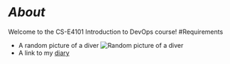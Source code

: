 # ***About***
Welcome to the CS-E4101 Introduction to DevOps course!
#Requirements
- A random picture of a diver ![Random picture of a diver](https://images.pexels.com/photos/37530/divers-scuba-divers-diving-underwater-37530.jpeg?auto=compress&cs=tinysrgb&dpr=3&h=480&w=640 "Random diver")
- A link to my [diary](/diary-081.md)